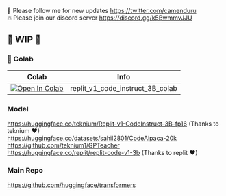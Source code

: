 🐣 Please follow me for new updates https://twitter.com/camenduru <br />
🔥 Please join our discord server https://discord.gg/k5BwmmvJJU

## 🚦 WIP 🚦

### 🦒 Colab

| Colab | Info
| --- | --- |
[![Open In Colab](https://colab.research.google.com/assets/colab-badge.svg)](https://colab.research.google.com/github/camenduru/Replit-v1-CodeInstruct-3B-colab/blob/main/replit_v1_code_instruct_3B_colab.ipynb) | replit_v1_code_instruct_3B_colab

### Model
https://huggingface.co/teknium/Replit-v1-CodeInstruct-3B-fp16 (Thanks to teknium ❤) <br />
https://huggingface.co/datasets/sahil2801/CodeAlpaca-20k <br />
https://github.com/teknium1/GPTeacher <br />
https://huggingface.co/replit/replit-code-v1-3b (Thanks to replit ❤) <br />

### Main Repo
https://github.com/huggingface/transformers
